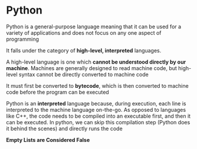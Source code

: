 # Python

Python is a general-purpose language meaning that it can be used for a variety of applications and does not focus on any one aspect of programming

It falls under the category of **high-level, interpreted** languages.

A high-level language is one which **cannot be understood directly by our machine**. Machines are generally designed to read machine code, but high-level syntax cannot be directly converted to machine code

It must first be converted to **bytecode**, which is then converted to machine code before the program can be executed

Python is an **interpreted** language because, during execution, each line is interpreted to the machine language on-the-go.
As opposed to languages like C++, the code needs to be compiled into an executable first, and then it can be executed.
In python, we can skip this compilation step (Python does it behind the scenes) and directly runs the code

**Empty Lists are Considered False**
